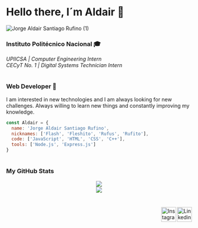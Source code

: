 # Hello there, I´m Aldair 👋

![Jorge Aldair Santiago Rufino (1)](https://user-images.githubusercontent.com/43126607/123864052-e8d52c00-d8ef-11eb-9e82-0d84e12532ce.jpg)

### Instituto Politécnico Nacional 🎓
<em>UPIICSA | Computer Engineering Intern
<br>
CECyT No. 1 | Digital Systems Technician Intern</em>
#
 
### Web Developer 🚀
I am interested in new technologies and I am always looking for new challenges. Always willing to learn new things and constantly improving my knowledge.

```javascript
const Aldair = {
  name: 'Jorge Aldair Santiago Rufino',
  nicknames: ['Flash', 'Fleshito', 'Rufus', 'Rufito'],
  code: ['JavaScript', 'HTML', 'CSS', 'C++'],
  tools: ['Node.js', 'Express.js']
}
```

#

### My GitHub Stats
<p align="center">
 <img src="https://github-readme-stats.vercel.app/api?username=AldairSanti04&show_icons=true&theme=tokyonight&hide=issues,contribs">
 <br>
 <img src="https://github-readme-stats.vercel.app/api/top-langs/?username=AldairSanti04&show_icons=true&theme=tokyonight&hide=typescript&layout=compact">
</p>

#

<a href="https://www.linkedin.com/in/aldair-santiago-927108190/" target="_blank">
 <img align="right" alt="Linkedin" width="40px" src="https://cdn.jsdelivr.net/npm/simple-icons@v3/icons/linkedin.svg" />
</a>
<a href="https://www.instagram.com/aldairsanti27/" target="_blank">
  <img align="right" alt="Instagram" width="40px" src="https://cdn.jsdelivr.net/npm/simple-icons@v3/icons/instagram.svg" />
</a>
<!--
**AldairSanti04/AldairSanti04** is a ✨ _special_ ✨ repository because its `README.md` (this file) appears on your GitHub profile.

Here are some ideas to get you started:


- 🔭 I’m currently working on ...
- 🌱 I’m currently learning ...
- 👯 I’m looking to collaborate on ...
- 🤔 I’m looking for help with ...
- 💬 Ask me about ...
- 📫 How to reach me: ...
- 😄 Pronouns: ...
- ⚡ Fun fact: ...
-->
